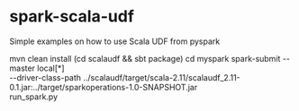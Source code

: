 # spark-scala-udf
Simple examples on how to use Scala UDF from pyspark

  mvn clean install
  (cd scalaudf && sbt package)
  cd myspark
  spark-submit --master local[*] \
    --driver-class-path ../scalaudf/target/scala-2.11/scalaudf_2.11-0.1.jar:../target/sparkoperations-1.0-SNAPSHOT.jar \
    run_spark.py

